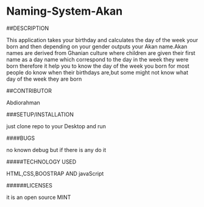 # Naming-System-Akan

##DESCRIPTION

This application takes your birthday and calculates the day of the week your born
    and then depending on your gender outputs your Akan name.Akan names are derived from
    Ghanian culture where children are given their first name as a day name which correspond to the
    day in the week they were born  therefore it help you to know the day of the week you born for   most people do know when their birthdays are,but some might not know what day of the week they are born

##CONTRIBUTOR

Abdiorahman

###SETUP/INSTALLATION

just clone repo to your Desktop and run

####BUGS

no known debug but if there is any do it

#####TECHNOLOGY USED

HTML,CSS,BOOSTRAP AND javaScript

######LICENSES

it is an open source MINT


